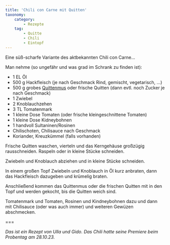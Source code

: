 ```yaml
---
title: 'Chili con Carne mit Quitten'
taxonomy:
    category:
        - Rezepte
    tag:
        - Quitte
        - Chili
        - Eintopf
---
```


Eine süß-scharfe Variante des aktbekannten Chili con Carne...

Man nehme (so ungefähr und was grad im Schrank zu finden ist):
* 1 EL Öl
* 500 g Hackfleisch (je nach Geschmack Rind, gemischt, vegetarisch, ...)
* 500 g grobes [Quittenmus](/choerchen-intern/choerchenkochbuch/quittenmus) oder frische Quitten (dann evtl. noch Zucker je nach Geschmack)
* 1 Zwiebel
* 2 Knoblauchzehen
* 3 TL Tomatenmark
* 1 kleine Dose Tomaten (oder frische kleingeschnittene Tomaten)
* 1 kleine Dose Kidneybohnen
* 1 handvoll Sultaninen/Rosinen
* Chilischoten, Chilisauce nach Geschmack
* Koriander, Kreuzkümmel (falls vorhanden)

Frische Quitten waschen, vierteln und das Kerngehäuse großzügig rausschneiden. Raspeln oder in kleine Stücke schneiden.

Zwiebeln und Knoblauch abziehen und in kleine Stücke schneiden.


In einem großen Topf Zwiebeln und Knoblauch in Öl kurz anbraten,
dann das Hackfleisch dazugeben und krümelig braten.

Anschließend kommen das Quittenmus oder die frischen Quitten mit in den Topf und werden gekocht, bis die Quitten weich sind. 

Tomatenmark und Tomaten, Rosinen und Kindneybohnen dazu und dann mit Chilisauce (oder was auch immer) und weiteren Gewüzen abschmecken.


===

_Das ist ein Rezept von Ulla und Gido. Das Chili hatte seine Premiere beim Probentag am 28.10.23._